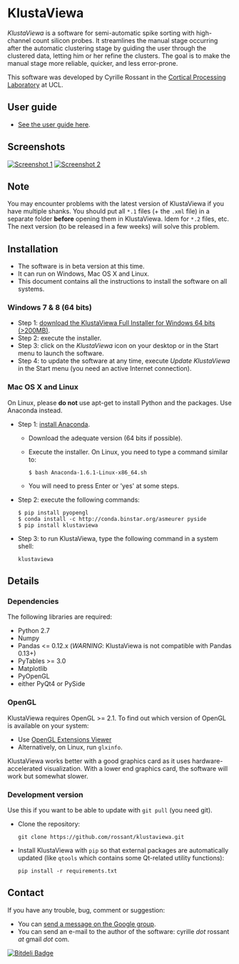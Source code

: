 KlustaViewa
===========

*KlustaViewa* is a software for semi-automatic spike sorting with high-channel count silicon probes. It streamlines the manual stage occurring after the automatic clustering stage by guiding the user through the clustered data, letting him or her refine the clusters. The goal is to make the manual stage more reliable, quicker, and less error-prone.

This software was developed by Cyrille Rossant in the [Cortical Processing Laboratory](http://www.ucl.ac.uk/cortexlab) at UCL.


User guide
----------

  * [See the user guide here](https://github.com/klusta-team/klustaviewa/blob/master/docs/manual.md).


Screenshots
-----------

[![Screenshot 1](images/thumbnails/img0.png)](images/img0.PNG)
[![Screenshot 2](images/thumbnails/img1.png)](images/img1.PNG)


Note
----

You may encounter problems with the latest version of KlustaViewa if you have multiple shanks. You should put all `*.1` files (+ the `.xml` file) in a separate folder **before** opening them in KlustaViewa. Idem for `*.2` files, etc. The next version (to be released in a few weeks) will solve this problem.


Installation
------------

  * The software is in beta version at this time.
  * It can run on Windows, Mac OS X and Linux.
  * This document contains all the instructions to install the software on all systems.

### Windows 7 & 8 (64 bits)

  * Step 1: [download the KlustaViewa Full Installer for Windows 64 bits (>200MB)](http://klustaviewa.rossant.net/klustaviewa-setup.exe).
  * Step 2: execute the installer.
  * Step 3: click on the *KlustaViewa* icon on your desktop or in the Start menu to launch the software.
  * Step 4: to update the software at any time, execute *Update KlustaViewa* in the Start menu (you need an active Internet connection).


### Mac OS X and Linux

On Linux, please **do not** use apt-get to install Python and the packages. Use Anaconda instead.

  * Step 1: [install Anaconda](http://continuum.io/downloads).
  
      * Download the adequate version (64 bits if possible).
      * Execute the installer. On Linux, you need to type a command similar to:
            
            $ bash Anaconda-1.6.1-Linux-x86_64.sh
      
      * You will need to press Enter or 'yes' at some steps.
  
  * Step 2: execute the following commands:

        $ pip install pyopengl
        $ conda install -c http://conda.binstar.org/asmeurer pyside
        $ pip install klustaviewa

  * Step 3: to run KlustaViewa, type the following command in a system shell:
  
        klustaviewa


Details
-------

### Dependencies
  
The following libraries are required:
  
  * Python 2.7
  * Numpy
  * Pandas <= 0.12.x (*WARNING*: KlustaViewa is not compatible with Pandas 0.13+)
  * PyTables >= 3.0
  * Matplotlib
  * PyOpenGL
  * either PyQt4 or PySide


### OpenGL
  
KlustaViewa requires OpenGL >= 2.1. To find out which version of OpenGL is available on your system:

  * Use [OpenGL Extensions Viewer](http://www.realtech-vr.com/glview/)
  * Alternatively, on Linux, run `glxinfo`.

KlustaViewa works better with a good graphics card as it uses hardware-accelerated visualization. With a lower end graphics card, the software will work but somewhat slower.


### Development version

Use this if you want to be able to update with `git pull` (you need git).

  * Clone the repository:
  
        git clone https://github.com/rossant/klustaviewa.git
  
  * Install KlustaViewa with `pip` so that external packages are automatically updated (like `qtools` which contains some Qt-related utility functions):
  
        pip install -r requirements.txt
        

Contact
-------

If you have any trouble, bug, comment or suggestion:
  
  * You can [send a message on the Google group](https://groups.google.com/forum/?fromgroups#!forum/klustaviewas).
  * You can send an e-mail to the author of the software: cyrille *dot* rossant *at* gmail *dot* com.




[![Bitdeli Badge](https://d2weczhvl823v0.cloudfront.net/klusta-team/klustaviewa/trend.png)](https://bitdeli.com/free "Bitdeli Badge")

